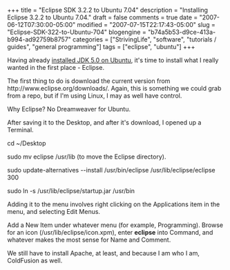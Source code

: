 +++
title = "Eclipse SDK 3.2.2 to Ubuntu 7.04"
description = "Installing Eclipse 3.2.2 to Ubuntu 7.04."
draft = false
comments = true
date = "2007-06-12T07:30:00-05:00"
modified = "2007-07-15T22:17:43-05:00"
slug = "Eclipse-SDK-322-to-Ubuntu-704"
blogengine = "b74a5b53-d9ce-413a-b994-ad92759b8757"
categories = ["StrivingLife", "software", "tutorials / guides", "general programming"]
tags = ["eclipse", "ubuntu"]
+++

<p>
Having already <a href="http://strivinglife.net/wordpress/2007/06/11/366/installing-suns-java-development-kit-50-update-12-on-ubuntu-704/">installed JDK 5.0 on Ubuntu</a>, it&#39;s time to install what I really wanted in the first place - Eclipse.<!--more-->
</p>
<p>
The first thing to do is download the current version from http://www.eclipse.org/downloads/. Again, this is something we could grab from a repo, but if I&#39;m using Linux, I may as well have control.
</p>
<p>
Why Eclipse? No Dreamweaver for Ubuntu.
</p>
<p>
After saving it to the Desktop, and after it&#39;s download, I opened up a Terminal.
</p>
<p>
cd ~/Desktop
</p>
<p>
sudo mv eclipse /usr/lib (to move the Eclipse directory).
</p>
<p>
sudo update-alternatives --install /usr/bin/eclipse /usr/lib/eclipse/eclipse 300
</p>
<p>
sudo ln -s /usr/lib/eclipse/startup.jar /usr/bin
</p>
<p>
Adding it to the menu involves right clicking on the Applications item in the menu, and selecting Edit Menus.
</p>
<p>
Add a New Item under whatever menu (for example, Programming). Browse for an icon (/usr/lib/eclipse/icon.xpm), enter <strong>eclipse</strong> into Command, and whatever makes the most sense for Name and Comment.
</p>
<p>
We still have to install Apache, at least, and because I am who I am, ColdFusion as well.
</p>

